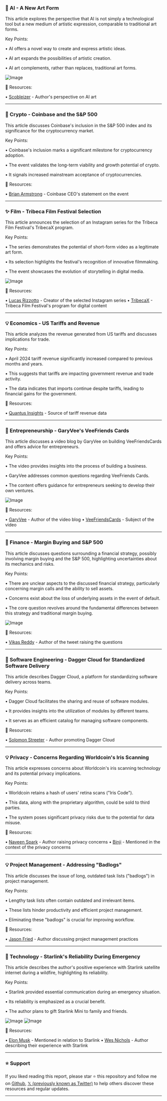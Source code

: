### 🎨 AI - A New Art Form

This article explores the perspective that AI is not simply a technological tool but a new medium of artistic expression, comparable to traditional art forms.

Key Points:

• AI offers a novel way to create and express artistic ideas.


• AI art expands the possibilities of artistic creation.


• AI art complements, rather than replaces, traditional art forms.


![Image](https://pbs.twimg.com/amplify_video_thumb/1921906458628636672/img/-QrwT_tKSLDQapZT.jpg)

🔗 Resources:

• [Scobleizer](https://x.com/Scobleizer) -  Author's perspective on AI art


---

### 🚀 Crypto - Coinbase and the S&P 500

This article discusses Coinbase's inclusion in the S&P 500 index and its significance for the cryptocurrency market.

Key Points:

• Coinbase's inclusion marks a significant milestone for cryptocurrency adoption.


• The event validates the long-term viability and growth potential of crypto.


• It signals increased mainstream acceptance of cryptocurrencies.


🔗 Resources:

• [Brian Armstrong](https://x.com/brian_armstrong) - Coinbase CEO's statement on the event


---

### ✨ Film - Tribeca Film Festival Selection

This article announces the selection of an Instagram series for the Tribeca Film Festival's TribecaX program.

Key Points:

• The series demonstrates the potential of short-form video as a legitimate art form.


•  Its selection highlights the festival's recognition of innovative filmmaking.


• The event showcases the evolution of storytelling in digital media.


![Image](https://pbs.twimg.com/media/Gqxhbi5WcAAOwvz?format=jpg&name=small)

🔗 Resources:

• [Lucas Rizzotto](https://x.com/_LucasRizzotto) - Creator of the selected Instagram series
• [TribecaX](https://x.com/hashtag/TribecaX?src=hashtag_click) - Tribeca Film Festival's program for digital content


---

### 💡 Economics - US Tariffs and Revenue

This article analyzes the revenue generated from US tariffs and discusses implications for trade.

Key Points:

• April 2024 tariff revenue significantly increased compared to previous months and years.


• This suggests that tariffs are impacting government revenue and trade activity.


• The data indicates that imports continue despite tariffs, leading to financial gains for the government.


🔗 Resources:

• [Quantus Insights](https://x.com/QuantusInsights) - Source of tariff revenue data


---

### 🚀 Entrepreneurship - GaryVee's VeeFriends Cards

This article discusses a video blog by GaryVee on building VeeFriendsCards and offers advice for entrepreneurs.

Key Points:

• The video provides insights into the process of building a business.


• GaryVee addresses common questions regarding VeeFriends Cards.


• The content offers guidance for entrepreneurs seeking to develop their own ventures.


![Image](https://pbs.twimg.com/amplify_video_thumb/1922070121855508480/img/ZwqhTzgd7k8tqD-H.jpg)

🔗 Resources:

• [GaryVee](https://x.com/garyvee) -  Author of the video blog
• [VeeFriendsCards](https://x.com/VeeFriendsCards) -  Subject of the video


---

### 🤖 Finance - Margin Buying and S&P 500

This article discusses questions surrounding a financial strategy, possibly involving margin buying and the S&P 500, highlighting uncertainties about its mechanics and risks.

Key Points:

•  There are unclear aspects to the discussed financial strategy, particularly concerning margin calls and the ability to sell assets.


• Concerns exist about the loss of underlying assets in the event of default.


• The core question revolves around the fundamental differences between this strategy and traditional margin buying.



![Image](https://pbs.twimg.com/amplify_video_thumb/1921908472276488192/img/jC62sEqDdzZtjq8L.jpg)

🔗 Resources:

• [Vikas Reddy](https://x.com/vikasreddy) - Author of the tweet raising the questions


---

### 🚀 Software Engineering - Dagger Cloud for Standardized Software Delivery

This article describes Dagger Cloud, a platform for standardizing software delivery across teams.


Key Points:

• Dagger Cloud facilitates the sharing and reuse of software modules.


• It provides insights into the utilization of modules by different teams.


• It serves as an efficient catalog for managing software components.


🔗 Resources:

• [Solomon Streeter](https://x.com/solomonstre) -  Author promoting Dagger Cloud


---

### 💡 Privacy - Concerns Regarding Worldcoin's Iris Scanning

This article expresses concerns about Worldcoin's iris scanning technology and its potential privacy implications.

Key Points:

• Worldcoin retains a hash of users' retina scans ("Iris Code").


• This data, along with the proprietary algorithm, could be sold to third parties.


• The system poses significant privacy risks due to the potential for data misuse.


🔗 Resources:

• [Naveen Spark](https://x.com/NaveenSpark) - Author raising privacy concerns
• [Binji](https://x.com/binji_x) - Mentioned in the context of the privacy concerns


---

### 💡 Project Management - Addressing "Badlogs"

This article discusses the issue of long, outdated task lists ("badlogs") in project management.

Key Points:

• Lengthy task lists often contain outdated and irrelevant items.


• These lists hinder productivity and efficient project management.


• Eliminating these "badlogs" is crucial for improving workflow.


🔗 Resources:

• [Jason Fried](https://x.com/jasonfried) - Author discussing project management practices


---

### 🚀 Technology - Starlink's Reliability During Emergency

This article describes the author's positive experience with Starlink satellite internet during a wildfire, highlighting its reliability.


Key Points:

• Starlink provided essential communication during an emergency situation.


• Its reliability is emphasized as a crucial benefit.


• The author plans to gift Starlink Mini to family and friends.



![Image](https://pbs.twimg.com/media/Gpva8MQboAAxCJX?format=jpg&name=small)
![Image](https://pbs.twimg.com/media/Gpva8MSa0AA0YKW?format=jpg&name=small)

🔗 Resources:

• [Elon Musk](https://x.com/elonmusk) - Mentioned in relation to Starlink
• [Wes Nichols](https://x.com/wesnichols) - Author describing their experience with Starlink


---

### ⭐️ Support

If you liked reading this report, please star ⭐️ this repository and follow me on [Github](https://github.com/Drix10), [𝕏 (previously known as Twitter)](https://x.com/DRIX_10_) to help others discover these resources and regular updates.

---